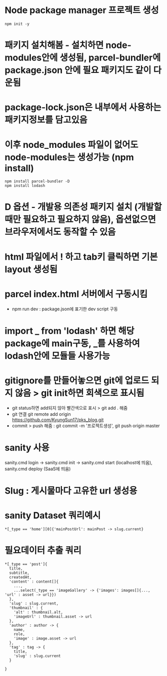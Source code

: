 # Node package manager 프로젝트 생성
```
npm init -y
```

# 패키지 설치해봄 - 설치하면 node-modules안에 생성됨, parcel-bundler에 package.json 안에 필요 패키지도 같이 다운됨
# package-lock.json은 내부에서 사용하는 패키지정보를 담고있음
# 이후 node_modules 파일이 없어도 node-modules는 생성가능 (npm install)
```
npm install parcel-bundler -D
npm install lodash
```

# D 옵션 - 개발용 의존성 패키지 설치 (개발할때만 필요하고 필요하지 않음), 옵션없으면 브라우저에서도 동작할 수 있음

# html 파일에서 ! 하고 tab키 클릭하면 기본 layout 생성됨
 
# parcel index.html 서버에서 구동시킴
- npm run dev : package.json에 표기한 dev script 구동

# import _ from 'lodash' 하면 해당 package에 main구동, _를 사용하여 lodash안에 모듈들 사용가능

# gitignore를 만들어놓으면 git에 업로드 되지 않음 > git init하면 회색으로 표시됨
- git status하면 add되지 않아 빨간색으로 표시 > git add . 해줌
- git 연결 git remote add origin https://github.com/KyungSun17/pks_blog.git
- commit > push 해줌 : git commit -m '프로젝트생성', git push origin master


# sanity 사용
sanity.cmd login -> sanity.cmd init -> sanity.cmd start (localhost에 띄움), sanity.cmd deploy (SaaS에 띄움)

# Slug : 게시물마다 고유한 url 생성용

# sanity Dataset 쿼리예시
```
*[_type == 'home'][0]{'mainPostUrl': mainPost -> slug.current}
```

# 필요데이터 추출 쿼리
```
*[_type == 'post']{
  title,
  subtitle, 
  createdAt, 
  'content' : content[]{
    ..., 
    ...select(_type == 'imageGallery' -> {'images': images[]{..., 'url' : asset -> url}})
  },
  'slug' : slug.current,
  'thumbnail' : {
    'alt' : thumbnail.alt,
    'imageUrl' : thumbnail.asset -> url
  },
  'author' : author -> {
    name,
    role,
    'image' : image.asset -> url
  },
  'tag' : tag -> {
    title,
    'slug' : slug.current
  }
    
}
```